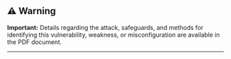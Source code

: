 ## ⚠️ Warning

**Important:** Details regarding the attack, safeguards, and methods for identifying this vulnerability, weakness, or misconfiguration are available in the PDF document.

---